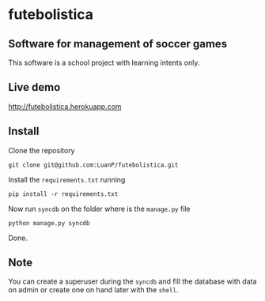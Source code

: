 futebolistica
=============

Software for management of soccer games
-------------

This software is a school project with learning intents only.


Live demo
-------------

http://futebolistica.herokuapp.com


Install
-------------

Clone the repository

`git clone git@github.com:LuanP/futebolistica.git`

Install the `requirements.txt` running

`pip install -r requirements.txt`

Now run `syncdb` on the folder where is the `manage.py` file

`python manage.py syncdb`

Done.

Note
----
You can create a superuser during the `syncdb` and fill the database with data on admin or
create one on hand later with the `shell`.
